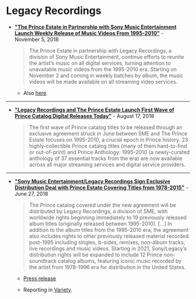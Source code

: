
# Legacy Recordings

 - [**"The Prince Estate in Partnership with Sony Music Entertainment Launch Weekly Release of Music Videos From 1995-2010"**](https://www.legacyrecordings.com/2018/11/05/the-prince-estate-in-partnership-with-sony-music-entertainment-launch-weekly-release-of-music-videos-from-1995-2010/) - November 5, 2018

    > The Prince Estate in partnership with Legacy Recordings, a division of Sony Music Entertainment, continue efforts to reunite the artist’s music on all digital services, turning attention to unavailable music videos from the 1995-2010 era. Starting on November 2 and coming in weekly batches by album, the music videos will be made available on all streaming video services.
    
    - Also [here](https://www.sonymusic.com/legacy/the-prince-estate-in-partnership-with-legacy-recordings-announce-first-wave-of-physical-titles-cd-vinyl-in-definitive-catalog-rerelease-project/).

-----
   
 - [**"Legacy Recordings and The Prince Estate Launch First Wave of Prince Catalog Digital Releases Today"**](https://www.legacyrecordings.com/2018/08/17/legacy-recordings-and-the-prince-estate-launch-first-wave-of-prince-catalog-digital-releases-today/) - August 17, 2018
 
    > The first wave of Prince catalog titles to be released through an exclusive agreement struck in June between SME and The Prince Estate focuses on 1995-2010, a crucial epoch in Prince history. 23 highly-collectible Prince catalog titles (many of them hard-to-find or out-of-print) and Prince Anthology: 1995-2010 (a newly-curated anthology of 37 essential tracks from the era) are now available across all major streaming services and digital service providers.

-----
    
 - [**"Sony Music Entertainment/Legacy Recordings Sign Exclusive Distribution Deal with Prince Estate Covering Titles from 1978-2015"**](https://www.legacyrecordings.com/2018/06/27/sony-music-entertainment-legacy-recordings-sign-exclusive-distribution-deal-with-prince-estate-covering-35-essential-catalog-titles-from-1978-2015/) - June 27, 2018
 
    > The Prince catalog covered under the new agreement will be distributed by Legacy Recordings, a division of SME, with worldwide rights beginning immediately to 19 previously released album titles (originally released between 1995-2010). [...] In addition to the album titles from the 1995-2010 era, the agreement also includes rights to other previously released material recorded post-1995 including singles, b-sides, remixes, non-album tracks, live recordings and music videos. Starting in 2021, Sony/Legacy’s distribution rights will be expanded to include 12 Prince non-soundtrack catalog albums, featuring iconic music recorded by the artist from 1978-1996 era for distribution in the United States.
    
    - [Press release](https://www.prnewswire.com/news-releases/sony-music-entertainmentlegacy-recordings-sign-exclusive-distribution-deal-with-prince-estate-covering-35-essential-catalog-titles-from-1978-2015-300672798.html)
    
    - Reporting in [Variety](https://variety.com/2018/biz/news/prince-estate-strikes-deal-with-sony-music-for-35-catalog-albums-1202858666/).
